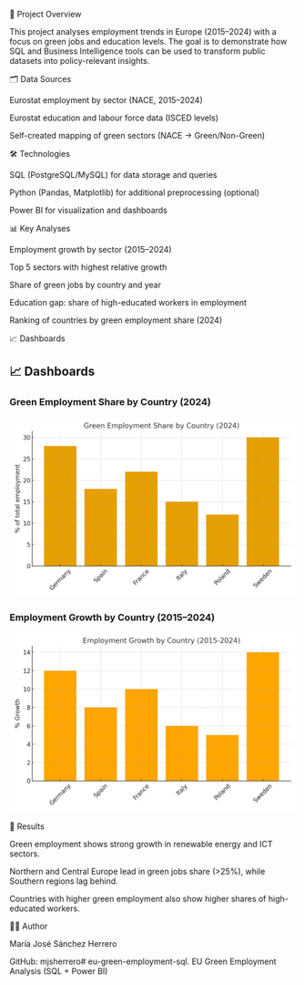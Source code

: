 📌 Project Overview

This project analyses employment trends in Europe (2015–2024) with a focus on green jobs and education levels.
The goal is to demonstrate how SQL and Business Intelligence tools can be used to transform public datasets into policy-relevant insights.

🗂️ Data Sources

Eurostat employment by sector (NACE, 2015–2024)

Eurostat education and labour force data (ISCED levels)

Self-created mapping of green sectors (NACE → Green/Non-Green)

🛠️ Technologies

SQL (PostgreSQL/MySQL) for data storage and queries

Python (Pandas, Matplotlib) for additional preprocessing (optional)

Power BI for visualization and dashboards

📊 Key Analyses

Employment growth by sector (2015–2024)

Top 5 sectors with highest relative growth

Share of green jobs by country and year

Education gap: share of high-educated workers in employment

Ranking of countries by green employment share (2024)

📈 Dashboards

## 📈 Dashboards  

### Green Employment Share by Country (2024)  
![Green Jobs Share](images/green_jobs_share.png)  

### Employment Growth by Country (2015–2024)  
![Employment Growth](images/employment_growth.png)  

🚀 Results

Green employment shows strong growth in renewable energy and ICT sectors.

Northern and Central Europe lead in green jobs share (>25%), while Southern regions lag behind.

Countries with higher green employment also show higher shares of high-educated workers.

👩‍💻 Author

María José Sánchez Herrero

GitHub: mjsherrero# eu-green-employment-sql.
EU Green Employment Analysis (SQL + Power BI)
